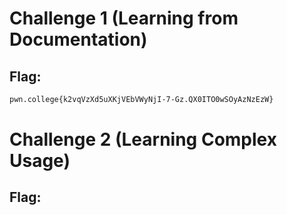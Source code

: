 # Challenge 1 (Learning from Documentation)

## Flag:
```sh
pwn.college{k2vqVzXd5uXKjVEbVWyNjI-7-Gz.QX0ITO0wSOyAzNzEzW}
```

# Challenge 2 (Learning Complex Usage)

## Flag:
```sh
